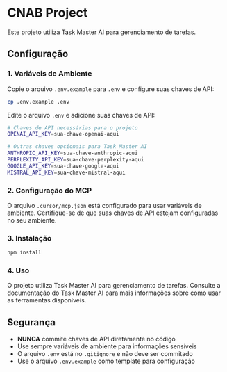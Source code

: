 # CNAB Project

Este projeto utiliza Task Master AI para gerenciamento de tarefas.

## Configuração

### 1. Variáveis de Ambiente

Copie o arquivo `.env.example` para `.env` e configure suas chaves de API:

```bash
cp .env.example .env
```

Edite o arquivo `.env` e adicione suas chaves de API:

```bash
# Chaves de API necessárias para o projeto
OPENAI_API_KEY=sua-chave-openai-aqui

# Outras chaves opcionais para Task Master AI
ANTHROPIC_API_KEY=sua-chave-anthropic-aqui
PERPLEXITY_API_KEY=sua-chave-perplexity-aqui
GOOGLE_API_KEY=sua-chave-google-aqui
MISTRAL_API_KEY=sua-chave-mistral-aqui
```

### 2. Configuração do MCP

O arquivo `.cursor/mcp.json` está configurado para usar variáveis de ambiente. Certifique-se de que suas chaves de API estejam configuradas no seu ambiente.

### 3. Instalação

```bash
npm install
```

### 4. Uso

O projeto utiliza Task Master AI para gerenciamento de tarefas. Consulte a documentação do Task Master AI para mais informações sobre como usar as ferramentas disponíveis.

## Segurança

- **NUNCA** commite chaves de API diretamente no código
- Use sempre variáveis de ambiente para informações sensíveis
- O arquivo `.env` está no `.gitignore` e não deve ser commitado
- Use o arquivo `.env.example` como template para configuração 
